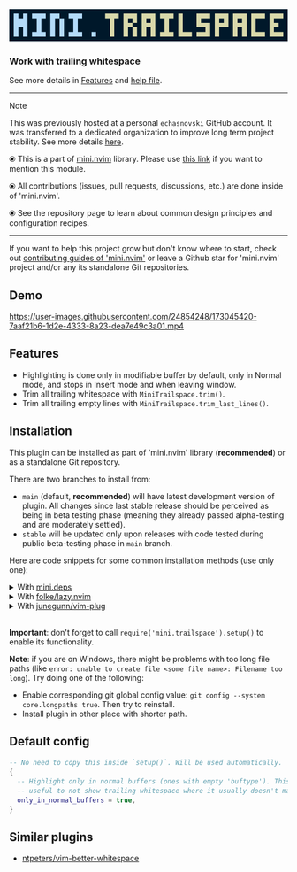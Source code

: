 <div align="center"> <img src="https://github.com/nvim-mini/assets/blob/main/logo-2/logo-trailspace_readme.png" alt="mini.trailspace"/> </div>

### Work with trailing whitespace

See more details in [Features](#features) and [help file](../doc/mini-trailspace.txt).

---

> [!NOTE]
> This was previously hosted at a personal `echasnovski` GitHub account. It was transferred to a dedicated organization to improve long term project stability. See more details [here](https://github.com/nvim-mini/mini.nvim/discussions/1970).

⦿ This is a part of [mini.nvim](https://github.com/nvim-mini/mini.nvim) library. Please use [this link](https://github.com/nvim-mini/mini.nvim/blob/main/readmes/mini-trailspace.md) if you want to mention this module.

⦿ All contributions (issues, pull requests, discussions, etc.) are done inside of 'mini.nvim'.

⦿ See the repository page to learn about common design principles and configuration recipes.

---

If you want to help this project grow but don't know where to start, check out [contributing guides of 'mini.nvim'](https://github.com/nvim-mini/mini.nvim/blob/main/CONTRIBUTING.md) or leave a Github star for 'mini.nvim' project and/or any its standalone Git repositories.

## Demo

https://user-images.githubusercontent.com/24854248/173045420-7aaf21b6-1d2e-4333-8a23-dea7e49c3a01.mp4

## Features

- Highlighting is done only in modifiable buffer by default, only in Normal mode, and stops in Insert mode and when leaving window.
- Trim all trailing whitespace with `MiniTrailspace.trim()`.
- Trim all trailing empty lines with `MiniTrailspace.trim_last_lines()`.

## Installation

This plugin can be installed as part of 'mini.nvim' library (**recommended**) or as a standalone Git repository.

There are two branches to install from:

- `main` (default, **recommended**) will have latest development version of plugin. All changes since last stable release should be perceived as being in beta testing phase (meaning they already passed alpha-testing and are moderately settled).
- `stable` will be updated only upon releases with code tested during public beta-testing phase in `main` branch.

Here are code snippets for some common installation methods (use only one):

<details>
<summary>With <a href="https://github.com/nvim-mini/mini.nvim/blob/main/readmes/mini-deps.md">mini.deps</a></summary>
<table>
    <thead>
        <tr>
            <th>Github repo</th>
            <th>Branch</th> <th>Code snippet</th>
        </tr>
    </thead>
    <tbody>
        <tr>
            <td rowspan=2>'mini.nvim' library</td> <td>Main</td> <td rowspan=2><i>Follow recommended 'mini.deps' installation</i></td>
        </tr>
        <tr>
            <td>Stable</td>
        </tr>
        <tr>
            <td rowspan=2>Standalone plugin</td> <td>Main</td> <td><code>add('nvim-mini/mini.trailspace')</code></td>
        </tr>
        <tr>
            <td>Stable</td> <td><code>add({ source = 'nvim-mini/mini.trailspace', checkout = 'stable' })</code></td>
        </tr>
    </tbody>
</table>
</details>

<details>
<summary>With <a href="https://github.com/folke/lazy.nvim">folke/lazy.nvim</a></summary>
<table>
    <thead>
        <tr>
            <th>Github repo</th>
            <th>Branch</th> <th>Code snippet</th>
        </tr>
    </thead>
    <tbody>
        <tr>
            <td rowspan=2>'mini.nvim' library</td>
            <td>Main</td> <td><code>{ 'nvim-mini/mini.nvim', version = false },</code></td>
        </tr>
        <tr>
            <td>Stable</td> <td><code>{ 'nvim-mini/mini.nvim', version = '*' },</code></td>
        </tr>
        <tr>
            <td rowspan=2>Standalone plugin</td>
            <td>Main</td> <td><code>{ 'nvim-mini/mini.trailspace', version = false },</code></td>
        </tr>
        <tr>
            <td>Stable</td> <td><code>{ 'nvim-mini/mini.trailspace', version = '*' },</code></td>
        </tr>
    </tbody>
</table>
</details>

<details>
<summary>With <a href="https://github.com/junegunn/vim-plug">junegunn/vim-plug</a></summary>
<table>
    <thead>
        <tr>
            <th>Github repo</th>
            <th>Branch</th> <th>Code snippet</th>
        </tr>
    </thead>
    <tbody>
        <tr>
            <td rowspan=2>'mini.nvim' library</td>
            <td>Main</td> <td><code>Plug 'nvim-mini/mini.nvim'</code></td>
        </tr>
        <tr>
            <td>Stable</td> <td><code>Plug 'nvim-mini/mini.nvim', { 'branch': 'stable' }</code></td>
        </tr>
        <tr>
            <td rowspan=2>Standalone plugin</td> <td>Main</td> <td><code>Plug 'nvim-mini/mini.trailspace'</code></td>
        </tr>
        <tr>
            <td>Stable</td> <td><code>Plug 'nvim-mini/mini.trailspace', { 'branch': 'stable' }</code></td>
        </tr>
    </tbody>
</table>
</details>

<br>

**Important**: don't forget to call `require('mini.trailspace').setup()` to enable its functionality.

**Note**: if you are on Windows, there might be problems with too long file paths (like `error: unable to create file <some file name>: Filename too long`). Try doing one of the following:
- Enable corresponding git global config value: `git config --system core.longpaths true`. Then try to reinstall.
- Install plugin in other place with shorter path.

## Default config

```lua
-- No need to copy this inside `setup()`. Will be used automatically.
{
  -- Highlight only in normal buffers (ones with empty 'buftype'). This is
  -- useful to not show trailing whitespace where it usually doesn't matter.
  only_in_normal_buffers = true,
}
```

## Similar plugins

- [ntpeters/vim-better-whitespace](https://github.com/ntpeters/vim-better-whitespace)

